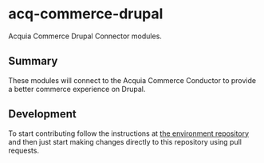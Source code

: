 # acq-commerce-drupal
Acquia Commerce Drupal Connector modules.

## Summary
These modules will connect to the Acquia Commerce Conductor to provide a better
commerce experience on Drupal.

## Development
To start contributing follow the instructions at [the environment repository](https://github.com/thirdandgrove/acq-commerce)
and then just start making changes directly to this repository using pull
requests.

